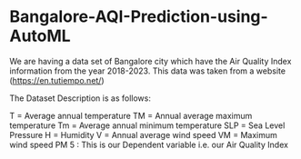 # Bangalore-AQI-Prediction-using-AutoML
We are having a data set of Bangalore city which have the Air Quality Index information from the year 2018-2023. This data was taken from a website (https://en.tutiempo.net/)

The Dataset Description is as follows:

T = Average annual temperature TM = Annual average maximum temperature Tm = Average annual minimum temperature SLP = Sea Level Pressure H = Humidity V = Annual average wind speed VM = Maximum wind speed PM 5 : This is our Dependent variable i.e. our Air Quality Index
